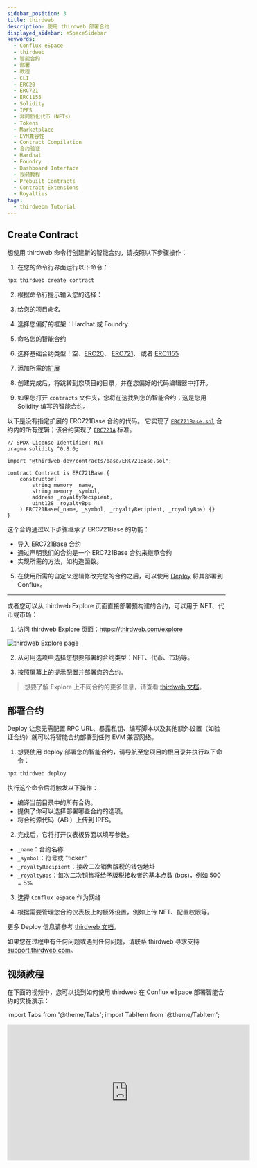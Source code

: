 ```yaml
---
sidebar_position: 3
title: thirdweb
description: 使用 thirdweb 部署合约
displayed_sidebar: eSpaceSidebar
keywords:
  - Conflux eSpace
  - thirdweb
  - 智能合约
  - 部署
  - 教程
  - CLI
  - ERC20
  - ERC721
  - ERC1155
  - Solidity
  - IPFS
  - 非同质化代币（NFTs）
  - Tokens
  - Marketplace
  - EVM兼容性
  - Contract Compilation
  - 合约验证
  - Hardhat
  - Foundry
  - Dashboard Interface
  - 视频教程
  - Prebuilt Contracts
  - Contract Extensions
  - Royalties
tags:
  - thirdwebm Tutorial
---
```


## Create Contract

想使用 thirdweb 命令行创建新的智能合约，请按照以下步骤操作：

1. 在您的命令行界面运行以下命令：

  ```bash
  npx thirdweb create contract
  ```

2. 根据命令行提示输入您的选择：
  1. 给您的项目命名
  2. 选择您偏好的框架：Hardhat 或 Foundry
  3. 命名您的智能合约
  4. 选择基础合约类型：空、[ERC20](https://portal.thirdweb.com/solidity/base-contracts/erc20base)、 [ERC721](https://portal.thirdweb.com/solidity/base-contracts/erc721base)、 或者 [ERC1155](https://portal.thirdweb.com/solidity/base-contracts/erc1155base)
  5. 添加所需的[扩展](https://portal.thirdweb.com/solidity/extensions)

3. 创建完成后，将跳转到您项目的目录，并在您偏好的代码编辑器中打开。

4. 如果您打开 `contracts` 文件夹，您将在这找到您的智能合约；这是您用 Solidity 编写的智能合约。

  以下是没有指定扩展的 ERC721Base 合约的代码。 它实现了 [`ERC721Base.sol`](https://github.com/thirdweb-dev/contracts/blob/main/contracts/base/ERC721Base.sol) 合约内的所有逻辑；该合约实现了 [`ERC721A`](https://github.com/thirdweb-dev/contracts/blob/main/contracts/eip/ERC721A.sol) 标准。

  ```solidity
  // SPDX-License-Identifier: MIT
  pragma solidity ^0.8.0;

  import "@thirdweb-dev/contracts/base/ERC721Base.sol";

  contract Contract is ERC721Base {
      constructor(
          string memory _name,
          string memory _symbol,
          address _royaltyRecipient,
          uint128 _royaltyBps
      ) ERC721Base(_name, _symbol, _royaltyRecipient, _royaltyBps) {}
  }
  ```

  这个合约通过以下步骤继承了 ERC721Base 的功能：

  - 导入 ERC721Base 合约
  - 通过声明我们的合约是一个 ERC721Base 合约来继承合约
  - 实现所需的方法，如构造函数。

5. 在使用所需的自定义逻辑修改完您的合约之后，可以使用 [Deploy](https://portal.thirdweb.com/deploy) 将其部署到 Conflux。

---

或者您可以从 thirdweb Explore 页面直接部署预构建的合约，可以用于 NFT、代币或市场：

1. 访问 thirdweb Explore 页面：https://thirdweb.com/explore

  ![thirdweb Explore page](/img/thirdweb-explore.png)

2. 从可用选项中选择您想要部署的合约类型：NFT、代币、市场等。

3. 按照屏幕上的提示配置并部署您的合约。

> 想要了解 Explore 上不同合约的更多信息，请查看 [thirdweb 文档](https://portal.thirdweb.com/pre-built-contracts)。

## 部署合约

Deploy 让您无需配置 RPC URL、暴露私钥、编写脚本以及其他额外设置（如验证合约）就可以将智能合约部署到任何 EVM 兼容网络。

1. 想要使用 deploy 部署您的智能合约，请导航至您项目的根目录并执行以下命令：

  ```bash
  npx thirdweb deploy
  ```

  执行这个命令后将触发以下操作：

  - 编译当前目录中的所有合约。
  - 提供了你可以选择部署哪些合约的选项。
  - 将合约源代码（ABI）上传到 IPFS。

2. 完成后，它将打开仪表板界面以填写参数。
  - `_name`：合约名称
  - `_symbol`：符号或 "ticker"
  - `_royaltyRecipient`：接收二次销售版税的钱包地址
  - `_royaltyBps`：每次二次销售将给予版税接收者的基本点数 (bps)，例如 500 = 5%

3. 选择 `Conflux eSpace` 作为网络

4. 根据需要管理您合约仪表板上的额外设置，例如上传 NFT、配置权限等。

更多 Deploy 信息请参考 [thirdweb 文档](https://portal.thirdweb.com/deploy)。

如果您在过程中有任何问题或遇到任何问题，请联系 thirdweb 寻求支持 [support.thirdweb.com](http://support.thirdweb.com/)。

## 视频教程

在下面的视频中，您可以找到如何使用 thirdweb 在 Conflux eSpace 部署智能合约的实操演示：

import Tabs from '@theme/Tabs';
import TabItem from '@theme/TabItem';

<Tabs>
  <TabItem value="youtube" label="thirdweb tutorial">
<iframe width="560" height="315" src="https://www.youtube.com/embed/Ilkj3ay0Uu4?si=CJmPLankHKlPgkAy" title="YouTube video player" frameborder="0" allow="accelerometer; autoplay; clipboard-write; encrypted-media; gyroscope; picture-in-picture; web-share" allowfullscreen></iframe>
  </TabItem>
</Tabs>
